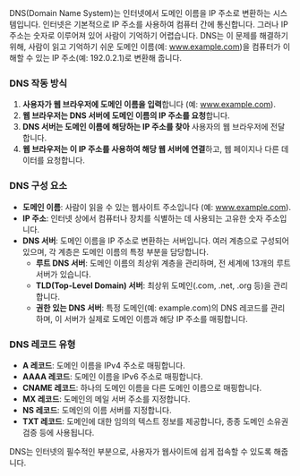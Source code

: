 DNS(Domain Name System)는 인터넷에서 도메인 이름을 IP 주소로 변환하는 시스템입니다. 인터넷은 기본적으로 IP 주소를 사용하여 컴퓨터 간에 통신합니다. 그러나 IP 주소는 숫자로 이루어져 있어 사람이 기억하기 어렵습니다. DNS는 이 문제를 해결하기 위해, 사람이 읽고 기억하기 쉬운 도메인 이름(예: www.example.com)을 컴퓨터가 이해할 수 있는 IP 주소(예: 192.0.2.1)로 변환해 줍니다.

### DNS 작동 방식
1. **사용자가 웹 브라우저에 도메인 이름을 입력**합니다 (예: www.example.com).
2. **웹 브라우저는 DNS 서버에 도메인 이름의 IP 주소를 요청**합니다.
3. **DNS 서버는 도메인 이름에 해당하는 IP 주소를 찾아** 사용자의 웹 브라우저에 전달합니다.
4. **웹 브라우저는 이 IP 주소를 사용하여 해당 웹 서버에 연결**하고, 웹 페이지나 다른 데이터를 요청합니다.

### DNS 구성 요소
- **도메인 이름**: 사람이 읽을 수 있는 웹사이트 주소입니다 (예: www.example.com).
- **IP 주소**: 인터넷 상에서 컴퓨터나 장치를 식별하는 데 사용되는 고유한 숫자 주소입니다.
- **DNS 서버**: 도메인 이름을 IP 주소로 변환하는 서버입니다. 여러 계층으로 구성되어 있으며, 각 계층은 도메인 이름의 특정 부분을 담당합니다.
  - **루트 DNS 서버**: 도메인 이름의 최상위 계층을 관리하며, 전 세계에 13개의 루트 서버가 있습니다.
  - **TLD(Top-Level Domain) 서버**: 최상위 도메인(.com, .net, .org 등)을 관리합니다.
  - **권한 있는 DNS 서버**: 특정 도메인(예: example.com)의 DNS 레코드를 관리하며, 이 서버가 실제로 도메인 이름과 해당 IP 주소를 매핑합니다.

### DNS 레코드 유형
- **A 레코드**: 도메인 이름을 IPv4 주소로 매핑합니다.
- **AAAA 레코드**: 도메인 이름을 IPv6 주소로 매핑합니다.
- **CNAME 레코드**: 하나의 도메인 이름을 다른 도메인 이름으로 매핑합니다.
- **MX 레코드**: 도메인의 메일 서버 주소를 지정합니다.
- **NS 레코드**: 도메인의 이름 서버를 지정합니다.
- **TXT 레코드**: 도메인에 대한 임의의 텍스트 정보를 제공합니다, 종종 도메인 소유권 검증 등에 사용됩니다.

DNS는 인터넷의 필수적인 부분으로, 사용자가 웹사이트에 쉽게 접속할 수 있도록 해줍니다.